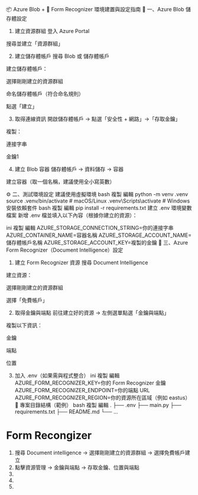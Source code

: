📦 Azure Blob + 📄 Form Recognizer 環境建置與設定指南
📁 一、Azure Blob 儲存體設定
1. 建立資源群組
登入 Azure Portal

搜尋並建立「資源群組」

2. 建立儲存體帳戶
搜尋 Blob 或 儲存體帳戶

建立儲存體帳戶：

選擇剛剛建立的資源群組

命名儲存體帳戶（符合命名規則）

點選「建立」

3. 取得連線資訊
開啟儲存體帳戶 → 點選「安全性 + 網路」→「存取金鑰」

複製：

連接字串

金鑰1

4. 建立 Blob 容器
儲存體帳戶 → 資料儲存 → 容器

建立容器（取一個名稱，建議使用全小寫英數）

⚙️ 二、測試環境設定
建議使用虛擬環境
bash
複製
編輯
python -m venv .venv
source .venv/bin/activate  # macOS/Linux
.venv\Scripts\activate     # Windows
安裝依賴套件
bash
複製
編輯
pip install -r requirements.txt
建立 .env 環境變數檔案
新增 .env 檔並填入以下內容（根據你建立的資源）：

ini
複製
編輯
AZURE_STORAGE_CONNECTION_STRING=你的連接字串
AZURE_CONTAINER_NAME=容器名稱
AZURE_STORAGE_ACCOUNT_NAME=儲存體帳戶名稱
AZURE_STORAGE_ACCOUNT_KEY=複製的金鑰
🧠 三、Azure Form Recognizer（Document Intelligence）設定
1. 建立 Form Recognizer 資源
搜尋 Document Intelligence

建立資源：

選擇剛剛建立的資源群組

選擇「免費帳戶」

2. 取得金鑰與端點
前往建立好的資源 → 左側選單點選「金鑰與端點」

複製以下資訊：

金鑰

端點

位置

3. 加入 .env（如果需與程式整合）
ini
複製
編輯
AZURE_FORM_RECOGNIZER_KEY=你的 Form Recognizer 金鑰
AZURE_FORM_RECOGNIZER_ENDPOINT=你的端點 URL
AZURE_FORM_RECOGNIZER_REGION=你的資源所在區域（例如 eastus）
📂 專案目錄結構（範例）
bash
複製
編輯
.
├── .env
├── main.py
├── requirements.txt
├── README.md
└── ...

# Form Recongizer 
1. 搜尋 Document intelligence -> 選擇剛剛建立的資源群組 -> 選擇免費帳戶建立
2. 點擊資源管理 -> 金鑰與端點 -> 存取金鑰、位置與端點
3. 
4. 
5. 
